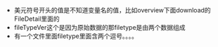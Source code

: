 - 美元符号开头的值是不知道变量名的值，比如overview下面download的FileDetail里面的
- fileTypeVer这个是因为原始数据的那filetype是由两个数据组成
- 有一个文件里面filetype里面含两个逗号。。。。
